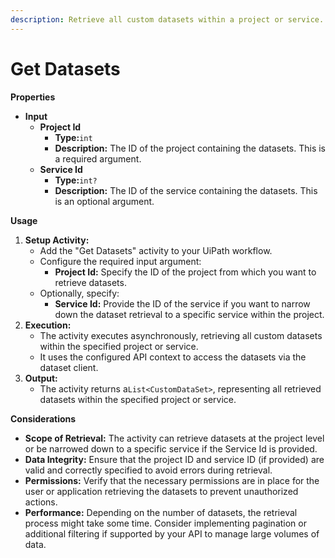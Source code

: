 ```yaml
---
description: Retrieve all custom datasets within a project or service.
---
```


# Get Datasets

**Properties**

* **Input**
  * **Project Id**
    * **Type:**`int`
    * **Description:** The ID of the project containing the datasets. This is a required argument.
  * **Service Id**
    * **Type:**`int?`
    * **Description:** The ID of the service containing the datasets. This is an optional argument.

**Usage**

1. **Setup Activity:**
   * Add the "Get Datasets" activity to your UiPath workflow.
   * Configure the required input argument:
     * **Project Id:** Specify the ID of the project from which you want to retrieve datasets.
   * Optionally, specify:
     * **Service Id:** Provide the ID of the service if you want to narrow down the dataset retrieval to a specific service within the project.
2. **Execution:**
   * The activity executes asynchronously, retrieving all custom datasets within the specified project or service.
   * It uses the configured API context to access the datasets via the dataset client.
3. **Output:**
   * The activity returns a`List<CustomDataSet>`, representing all retrieved datasets within the specified project or service.

**Considerations**

* **Scope of Retrieval:** The activity can retrieve datasets at the project level or be narrowed down to a specific service if the Service Id is provided.
* **Data Integrity:** Ensure that the project ID and service ID (if provided) are valid and correctly specified to avoid errors during retrieval.
* **Permissions:** Verify that the necessary permissions are in place for the user or application retrieving the datasets to prevent unauthorized actions.
* **Performance:** Depending on the number of datasets, the retrieval process might take some time. Consider implementing pagination or additional filtering if supported by your API to manage large volumes of data.
